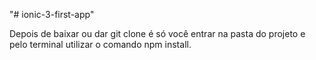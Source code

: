 "# ionic-3-first-app"

Depois de baixar ou dar git clone é só você entrar na pasta do projeto e pelo terminal utilizar o comando npm install.
